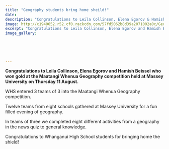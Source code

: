 ```yaml
---
title: "Geography students bring home sheild!"
date: 
description: "Congratulations to Leila Collinson, Elena Egorov & Hamish Beissel who won gold at the Maatangi Whenua Geography competition held at Massey University on Thursday 11 August."
image: http://c1940652.r52.cf0.rackcdn.com/57fd5062b8d39a2071002a0c/Geo-image.jpeg
excerpt: "Congratulations to Leila Collinson, Elena Egorov and Hamish Beissel who won gold at the Maatangi Whenua Geography competition held at Massey University on Thursday 11 August."
image_gallery:
    
    
    
    
    
---
```


<p><strong>Congratulations to Leila Collinson, Elena Egorov and Hamish Beissel who won gold at the Maatangi Whenua Geography competition held at Massey University on Thursday 11 August.</strong></p>
<p><span>WHS entered 3 teams of 3 into the Maatangi Whenua Geography competition. </span></p>
<p><span>Twelve teams from eight schools gathered at Massey University for a fun filled evening of geography. </span></p>
<p><span>In teams of three we completed eight different activities from a geography in the news quiz to general knowledge.&nbsp; </span></p>
<p>Congratulations to Whanganui High School students for bringing home the shield!</p>

